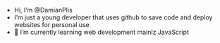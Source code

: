 - Hi, I’m @DamianPlis
- I’m just a young developer that uses github to save code and deploy websites for personal use 
- 🌱 I’m currently learning web development mainlz JavaScript

<!---
DamianPlis/DamianPlis is a ✨ special ✨ repository because its `README.md` (this file) appears on your GitHub profile.
You can click the Preview link to take a look at your changes.
--->
